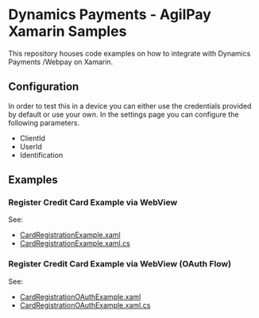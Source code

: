 # Dynamics Payments - AgilPay Xamarin Samples

This repository houses code examples on how to integrate with Dynamics Payments /Webpay on Xamarin.

## Configuration

In order to test this in a device you can either use the credentials provided by default or use your own. In the settings page you can configure the following parameters.

- ClientId
- UserId
- Identification

## Examples

### Register Credit Card Example via WebView

See:
- [CardRegistrationExample.xaml](samples/agilpay-xamarin-forms-sample/agilpay-xamarin-forms-sample/Examples/CardRegistrationExample.xaml)
- [CardRegistrationExample.xaml.cs](samples/agilpay-xamarin-forms-sample/agilpay-xamarin-forms-sample/Examples/CardRegistrationExample.xaml.cs)

### Register Credit Card Example via WebView (OAuth Flow)

See:

- [CardRegistrationOAuthExample.xaml](samples/agilpay-xamarin-forms-sample/agilpay-xamarin-forms-sample/Examples/CardRegistrationOAuthExample.xaml)
- [CardRegistrationOAuthExample.xaml.cs](samples/agilpay-xamarin-forms-sample/agilpay-xamarin-forms-sample/Examples/CardRegistrationOAuthExample.xaml.cs)
